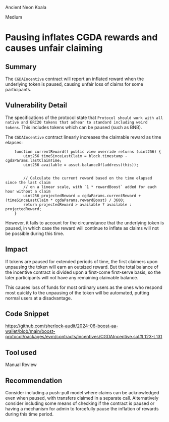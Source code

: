 Ancient Neon Koala

Medium

# Pausing inflates CGDA rewards and causes unfair claiming

## Summary
The `CGDAIncentive` contract will report an inflated reward when the underlying token is paused, causing unfair loss of claims for some participants.

## Vulnerability Detail
The specifications of the protocol state that `Protocol should work with all native and ERC20 tokens that adhear to standard including weird tokens`. This includes tokens which can be paused (such as BNB).

The `CGDAIncentive` contract linearly increases the claimable reward as time elapses:

```solidity
    function currentReward() public view override returns (uint256) {
        uint256 timeSinceLastClaim = block.timestamp - cgdaParams.lastClaimTime;
        uint256 available = asset.balanceOf(address(this));


        // Calculate the current reward based on the time elapsed since the last claim
        // on a linear scale, with `1 * rewardBoost` added for each hour without a claim
        uint256 projectedReward = cgdaParams.currentReward + (timeSinceLastClaim * cgdaParams.rewardBoost) / 3600;
        return projectedReward > available ? available : projectedReward;
    }
``` 

However, it fails to account for the circumstance that the underlying token is paused, in which case the reward will continue to inflate as claims will not be possible during this time.

## Impact
If tokens are paused for extended periods of time, the first claimers upon unpausing the token will earn an outsized reward. But the total balance of the incentive contract is divided upon a first-come first-serve basis, so the later participants will not have any remaining claimable balance. 

This causes loss of funds for most ordinary users as the ones who respond most quickly to the unpausing of the token will be automated, putting normal users at a disadvantage. 

## Code Snippet
https://github.com/sherlock-audit/2024-06-boost-aa-wallet/blob/main/boost-protocol/packages/evm/contracts/incentives/CGDAIncentive.sol#L123-L131

## Tool used

Manual Review

## Recommendation
Consider including a push-pull model where claims can be acknowledged even when paused, with transfers claimed in a separate call. Alternatively consider including some means of checking if the contract is paused or having a mechanism for admin to forcefully pause the inflation of rewards during this time period.